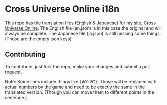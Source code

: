# Cross Universe Online i18n

This repo has the translation files (English & Japanese) for my site, [Cross Universe Online](https://crossuniverse.psychpsyo.com/). 
The English file (en.json) is in this case the original and will always be complete. 
The Japanese file (ja.json) is still missing some things. (Those are the empty json keys)

## Contributing

To contribute, just fork the repo, make your changes and submit a pull request. 
 
Note: 
Some lines include things like `{#COUNT}`. Those will be replaced with actual numbers by the game and need to be exactly the same in the translated version. (Though you can move them to different points in the sentence.)